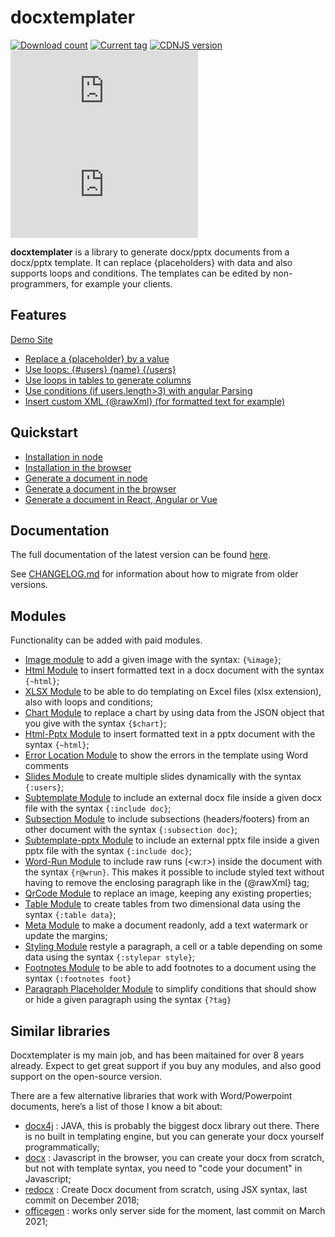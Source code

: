 # docxtemplater

[![Download count](https://img.shields.io/npm/dm/docxtemplater.svg?style=flat)](https://www.npmjs.org/package/docxtemplater) [![Current tag](https://img.shields.io/npm/v/docxtemplater.svg?style=flat)](https://www.npmjs.org/package/docxtemplater) [![CDNJS version](https://img.shields.io/cdnjs/v/docxtemplater.svg)](https://cdnjs.com/libraries/docxtemplater) [![size](http://img.badgesize.io/https://raw.githubusercontent.com/open-xml-templating/docxtemplater-build/master/build/docxtemplater-latest.min.js?label=size&style=flat-square)](https://raw.githubusercontent.com/open-xml-templating/docxtemplater-build/master/build/docxtemplater-latest.min.js) [![gzip size](http://img.badgesize.io/https://raw.githubusercontent.com/open-xml-templating/docxtemplater-build/master/build/docxtemplater-latest.min.js?compression=gzip&label=gzip%20size&style=flat-square)](https://raw.githubusercontent.com/open-xml-templating/docxtemplater-build/master/build/docxtemplater-latest.min.js)

**docxtemplater** is a library to generate docx/pptx documents from a docx/pptx template. It can replace {placeholders} with data and also supports loops and conditions. The templates can be edited by non-programmers, for example your clients.

## Features

[Demo Site](https://docxtemplater.com/demo)

- <a href="https://docxtemplater.com/demo#simple">Replace a {placeholder} by a value</a>
- <a href="https://docxtemplater.com/demo#loops">Use loops: {#users} {name} {/users} </a>
- <a href="https://docxtemplater.com/demo#loop-table">Use loops in tables to generate columns</a>
- <a href="https://docxtemplater.com/demo#conditions">Use conditions (if users.length>3) with angular Parsing</a>
- <a href="https://docxtemplater.com/demo#xml-insertion">Insert custom XML {@rawXml} (for formatted text for example)</a>

## Quickstart

- [Installation in node](https://docxtemplater.com/docs/installation#node)
- [Installation in the browser](https://docxtemplater.com/docs/installation#browser)
- [Generate a document in node](https://docxtemplater.com/docs/generate#node)
- [Generate a document in the browser](https://docxtemplater.com/docs/generate#browser)
- [Generate a document in React, Angular or Vue](https://docxtemplater.com/docs/generate#react-angular-vue)

## Documentation

The full documentation of the latest version can be found [here](https://docxtemplater.com/docs).

See [CHANGELOG.md](CHANGELOG.md) for information about how to migrate from older versions.

## Modules

Functionality can be added with paid modules.

- [Image module](https://docxtemplater.com/modules/image/) to add a given image with the syntax: `{%image}`;
- [Html Module](https://docxtemplater.com/modules/html/) to insert formatted text in a docx document with the syntax `{~html}`;
- [XLSX Module](https://docxtemplater.com/modules/xlsx) to be able to do templating on Excel files (xlsx extension), also with loops and conditions;
- [Chart Module](https://docxtemplater.com/modules/chart/) to replace a chart by using data from the JSON object that you give with the syntax `{$chart}`;
- [Html-Pptx Module](https://docxtemplater.com/modules/html-pptx/) to insert formatted text in a pptx document with the syntax `{~html}`;
- [Error Location Module](https://docxtemplater.com/modules/error-location) to show the errors in the template using Word comments
- [Slides Module](https://docxtemplater.com/modules/slides/) to create multiple slides dynamically with the syntax `{:users}`;
- [Subtemplate Module](https://docxtemplater.com/modules/subtemplate) to include an external docx file inside a given docx file with the syntax `{:include doc}`;
- [Subsection Module](https://docxtemplater.com/modules/subsection) to include subsections (headers/footers) from an other document with the syntax `{:subsection doc}`;
- [Subtemplate-pptx Module](https://docxtemplater.com/modules/pptx-sub/) to include an external pptx file inside a given pptx file with the syntax `{:include doc}`;
- [Word-Run Module](https://docxtemplater.com/modules/word-run) to include raw runs (<w:r>) inside the document with the syntax `{r@wrun}`. This makes it possible to include styled text without having to remove the enclosing paragraph like in the {@rawXml} tag;
- [QrCode Module](https://docxtemplater.com/modules/qrcode) to replace an image, keeping any existing properties;
- [Table Module](https://docxtemplater.com/modules/table) to create tables from two dimensional data using the syntax `{:table data}`;
- [Meta Module](https://docxtemplater.com/modules/meta) to make a document readonly, add a text watermark or update the margins;
- [Styling Module](https://docxtemplater.com/modules/styling) restyle a paragraph, a cell or a table depending on some data using the syntax `{:stylepar style}`;
- [Footnotes Module](https://docxtemplater.com/modules/footnotes) to be able to add footnotes to a document using the syntax `{:footnotes foot}`
- [Paragraph Placeholder Module](https://docxtemplater.com/modules/paragraph-placeholder) to simplify conditions that should show or hide a given paragraph using the syntax `{?tag}`

## Similar libraries

Docxtemplater is my main job, and has been maitained for over 8 years already. Expect to get great support if you buy any modules, and also good support on the open-source version.

There are a few alternative libraries that work with Word/Powerpoint documents, here’s a list of those I know a bit about:

- [docx4j](https://www.docx4java.org/trac/docx4j) : JAVA, this is probably the biggest docx library out there. There is no built in templating engine, but you can generate your docx yourself programmatically;
- [docx](https://github.com/dolanmiu/docx) : Javascript in the browser, you can create your docx from scratch, but not with template syntax, you need to "code your document" in Javascript;
- [redocx](https://github.com/nitin42/redocx) : Create Docx document from scratch, using JSX syntax, last commit on December 2018;
- [officegen](https://github.com/Ziv-Barber/officegen) : works only server side for the moment, last commit on March 2021;
